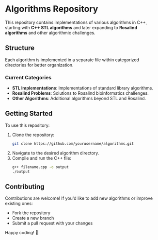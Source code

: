 # Algorithms Repository

This repository contains implementations of various algorithms in C++, starting with **C++ STL algorithms** and later expanding to **Rosalind algorithms** and other algorithmic challenges.

## Structure
Each algorithm is implemented in a separate file within categorized directories for better organization.

### **Current Categories**
- **STL Implementations**: Implementations of standard library algorithms.
- **Rosalind Problems**: Solutions to Rosalind bioinformatics challenges.
- **Other Algorithms**: Additional algorithms beyond STL and Rosalind.

## Getting Started
To use this repository:
1. Clone the repository:
   ```sh
   git clone https://github.com/yourusername/algorithms.git
   ```
2. Navigate to the desired algorithm directory.
3. Compile and run the C++ file:
   ```sh
   g++ filename.cpp -o output
   ./output
   ```

## Contributing
Contributions are welcome! If you'd like to add new algorithms or improve existing ones:
- Fork the repository
- Create a new branch
- Submit a pull request with your changes

Happy coding! 🎯

